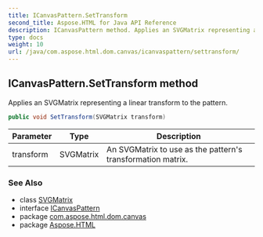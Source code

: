 ```yaml
---
title: ICanvasPattern.SetTransform
second_title: Aspose.HTML for Java API Reference
description: ICanvasPattern method. Applies an SVGMatrix representing a linear transform to the pattern
type: docs
weight: 10
url: /java/com.aspose.html.dom.canvas/icanvaspattern/settransform/
---
```

## ICanvasPattern.SetTransform method

Applies an SVGMatrix representing a linear transform to the pattern.

```java
public void SetTransform(SVGMatrix transform)
```

| Parameter | Type | Description |
| --- | --- | --- |
| transform | SVGMatrix | An SVGMatrix to use as the pattern's transformation matrix. |

### See Also

* class [SVGMatrix](../../../com.aspose.html.dom.svg.datatypes/svgmatrix/)
* interface [ICanvasPattern](../)
* package [com.aspose.html.dom.canvas](../../../com.aspose.html.dom.canvas/)
* package [Aspose.HTML](../../../)
